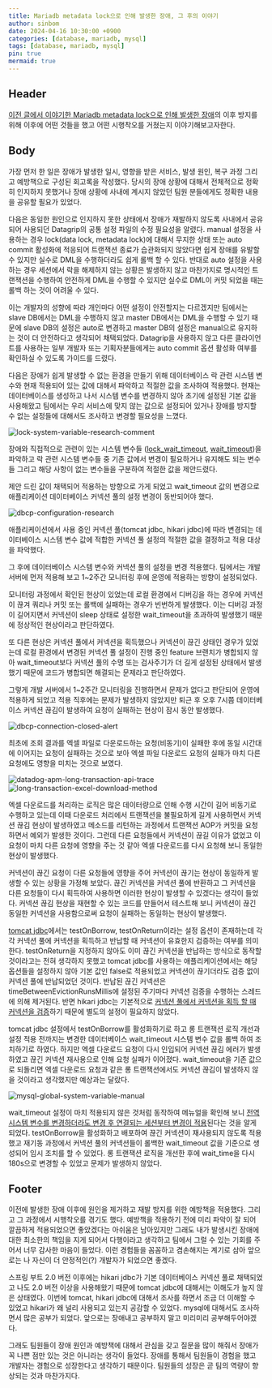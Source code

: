 ```yaml
---
title: Mariadb metadata lock으로 인해 발생한 장애, 그 후의 이야기
author: sinbom
date: 2024-04-16 10:30:00 +0900
categories: [database, mariadb, mysql]
tags: [database, mariadb, mysql]
pin: true 
mermaid: true
---
```


## Header
[이전 글에서 이야기한 Mariadb metadata lock으로 인해 발생한 장애](https://sinbom.github.io/posts/2/)의 이후 방지를 위해 이후에 어떤 것들을 했고 어떤 시행착오를 거쳤는지 이야기해보고자한다.

## Body
가장 먼저 한 일은 장애가 발생한 일시, 영향을 받은 서비스, 발생 원인, 복구 과정 그리고 예방책으로 구성된 회고록을 작성했다. 
당시의 장애 상황에 대해서 전체적으로 정확히 인지하지 못했거나 장애 상황에 사내에 계시지 않았던 팀원 분들에게도 정확한 내용을 공유할 필요가 있었다.

다음은 동일한 원인으로 인지하지 못한 상태에서 장애가 재발하지 않도록 사내에서 공유되어 사용되던 Datagrip의 공통 설정 파일의 수정 필요성을 알렸다. 
manual 설정을 사용하는 경우 lock(data lock, metadata lock)에 대해서 무지한 상태 또는 auto commit 활성화에 적응되어 트랜잭션 종료가 습관화되지 않았다면 쉽게 장애를 유발할 수 있지만 실수로 DML을 수행하더라도 쉽게 롤백 할 수 있다. 
반대로 auto 설정을 사용하는 경우 세션에서 락을 해제하지 않는 상황은 발생하지 않고 마찬가지로 명시적인 트랜잭션을 수행하여 안전하게 DML을 수행할 수 있지만 실수로 DML이 커밋 되었을 때는 롤백 하는 것이 어려울 수 있다.

이는 개발자의 성향에 따라 개인마다 어떤 설정이 안전할지는 다르겠지만 팀에서는 slave DB에서는 DML을 수행하지 않고 master DB에서는 DML을 수행할 수 있기 때문에 slave DB의 설정은 auto로 변경하고 master DB의 설정은 manual으로 유지하는 것이 더 안전하다고 생각되어 채택되었다. 
Datagrip을 사용하지 않고 다른 클라이언트를 사용하는 일부 개발자 또는 기획자분들에게는 auto commit 옵션 활성화 여부를 확인하실 수 있도록 가이드를 드렸다.

다음은 장애가 쉽게 발생할 수 없는 환경을 만들기 위해 데이터베이스 락 관련 시스템 변수와 현재 적용되어 있는 값에 대해서 파악하고 적절한 값을 조사하여 적용했다.
현재는 데이터베이스를 생성하고 나서 시스템 변수를 변경하지 않아 초기에 설정된 기본 값을 사용해왔고 팀에서는 우리 서비스에 맞지 않는 값으로 설정되어 있거나 장애를 방지할 수 없는 설정들에 대해서도 조사하고 변경할 필요성을 느꼈다.

![lock-system-variable-research-comment](https://cdn.jsdelivr.net/gh/sinbom/static-resource@master/images/2024-04-16-3/lock-system-variable-research-comment.png)

장애와 직접적으로 관련이 있는 시스템 변수들 ([lock_wait_timeout](https://dev.mysql.com/doc/refman/8.0/en/server-system-variables.html#sysvar_lock_wait_timeout), [wait_timeout](https://dev.mysql.com/doc/refman/8.0/en/server-system-variables.html#sysvar_wait_timeout))을 파악하고
락 관련 시스템 변수들 중 기존 값에서 변경이 필요하거나 유지해도 되는 변수들 그리고 해당 사항이 없는 변수들을 구분하여 적절한 값을 제안드렸다.

제안 드린 값이 채택되어 적용하는 방향으로 가게 되었고 wait_timeout 값의 변경으로 애플리케이션 데이터베이스 커넥션 풀의 설정 변경이 동반되어야 했다.

![dbcp-configuration-research](https://cdn.jsdelivr.net/gh/sinbom/static-resource@master/images/2024-04-16-3/dbcp-configuration-research.png)

애플리케이션에서 사용 중인 커넥션 풀(tomcat jdbc, hikari jdbc)에 따라 변경되는 데이터베이스 시스템 변수 값에 적합한 커넥션 풀 설정의 적절한 값을 결정하고 적용 대상을 파악했다.

그 후에 데이터베이스 시스템 변수와 커넥션 풀의 설정을 변경 적용했다. 팀에서는 개발 서버에 먼저 적용해 보고 1~2주간 모니터링 후에 운영에 적용하는 방향이 설정되었다.

모니터링 과정에서 확인된 현상이 있었는데 로컬 환경에서 디버깅을 하는 경우에 커넥션이 끊겨 쿼리나 커밋 또는 롤백에 실패하는 경우가 빈번하게 발생했다. 이는 디버깅 과정이 길어지면서 커넥션이 sleep 상태로 설정한 wait_timeout을 초과하여 발생했기 때문에 정상적인 현상이라고 판단하였다.

또 다른 현상은 커넥션 풀에서 커넥션을 획득했으나 커넥션이 끊긴 상태인 경우가 있었는데 로컬 환경에서 변경된 커넥션 풀 설정이 진행 중인 feature 브랜치가 병합되지 않아 wait_timeout보다 커넥션 풀의 수명 또는 검사주기가 더 길게 설정된 상태에서 발생했기 때문에 코드가 병합되면 해결되는 문제라고 판단하였다.

그렇게 개발 서버에서 1~2주간 모니터링을 진행하면서 문제가 없다고 판단되어 운영에 적용하게 되었고 적용 직후에는 문제가 발생하지 않았지만 퇴근 후 오후 7시쯤 데이터베이스 커넥션 끊김이 발생하여 요청이 실패하는 현상이 잠시 동안 발생했다.

![dbcp-connection-closed-alert](https://cdn.jsdelivr.net/gh/sinbom/static-resource@master/images/2024-04-16-3/dbcp-connection-closed-alert.png)

최초에 조회 결과를 엑셀 파일로 다운로드하는 요청(비동기)이 실패한 후에 동일 시간대에 이어지는 요청이 실패하는 것으로 보아 엑셀 파일 다운로드 요청의 실패가 마치 다른 요청에도 영향을 미치는 것으로 보였다.

![datadog-apm-long-transaction-api-trace](https://cdn.jsdelivr.net/gh/sinbom/static-resource@master/images/2024-04-16-3/datadog-apm-long-transaction-api-trace.png)
![long-transaction-excel-download-method](https://cdn.jsdelivr.net/gh/sinbom/static-resource@master/images/2024-04-16-3/long-transaction-excel-download-method.png)

엑셀 다운로드를 처리하는 로직은 많은 데이터량으로 인해 수행 시간이 길어 비동기로 수행하고 있는데 이때 다운로드 처리에서 트랜잭션을 불필요하게 길게 사용하면서 커넥션 끊김 현상이 발생하였고 메소드를 리턴하는 과정에서 트랜잭션 AOP가 커밋을 요청하면서 예외가 발생한 것이다.
그런데 다른 요청들에서 커넥션이 끊길 이유가 없었고 이 요청이 마치 다른 요청에 영향을 주는 것 같아 엑셀 다운로드를 다시 요청해 보니 동일한 현상이 발생했다.

커넥션이 끊긴 요청이 다른 요청들에 영향을 주어 커넥션이 끊기는 현상이 동일하게 발생할 수 있는 상황을 가정해 보았다. 끊긴 커넥션을 커넥션 풀에 반환하고 그 커넥션을 다른 요청들이 다시 획득하여 사용하면 이러한 현상이 발생할 수 있겠다는 생각이 들었다.
커넥션 끊김 현상을 재현할 수 있는 코드를 만들어서 테스트해 보니 커넥션이 끊긴 동일한 커넥션을 사용함으로써 요청이 실패하는 동일하는 현상이 발생했다.

[tomcat jdbc](https://tomcat.apache.org/tomcat-8.5-doc/jdbc-pool.html#Common_Attributes)에서는 testOnBorrow, testOnReturn이라는 설정 옵션이 존재하는데 각각 커넥션 풀에 커넥션을 획득하고 반납할 때 커넥션이 유효한지 검증하는 여부를 의미한다.
testOnReturn을 지정하지 않아도 이미 끊긴 커넥션을 반납하는 방식으로 동작할 것이라고는 전혀 생각하지 못했고 
tomcat jdbc를 사용하는 애플리케이션에서는 해당 옵션들을 설정하지 않아 기본 값인 false로 적용되었고 커넥션이 끊기더라도 검증 없이 커넥션 풀에 반납되었던 것이다.
반납된 끊긴 커넥션은 timeBetweenEvictionRunsMillis에 설정된 주기마다 커넥션 검증을 수행하는 스레드에 의해 제거된다. 
반면 hikari jdbc는 기본적으로 [커넥션 풀에서 커넥션을 획득 할 때 커넥션을 검증](https://github.com/brettwooldridge/HikariCP/blob/0a6ccdb334b2ecde25ae090034669d534736a0de/src/main/java/com/zaxxer/hikari/pool/HikariPool.java#L168)하기 때문에 별도의 설정이 필요하지 않았다.

tomcat jdbc 설정에서 testOnBorrow를 활성화하기로 하고 롱 트랜잭션 로직 개선과 설정 적용 전까지는 변경한 데이터베이스 wait_timeout 시스템 변수 값을 롤백 하여 조치하기로 하였다.
하지만 엑셀 다운로드 요청이 다시 인입되어 커넥션 끊김 에러가 발생하였고 끊긴 커넥션 재사용으로 인해 요청 실패가 이어졌다.
wait_timeout을 기존 값으로 되돌리면 엑셀 다운로드 요청과 같은 롱 트랜잭션에서도 커넥션 끊김이 발생하지 않을 것이라고 생각했지만 예상과는 달랐다.

![mysql-global-system-variable-manual](https://cdn.jsdelivr.net/gh/sinbom/static-resource@master/images/2024-04-16-3/mysql-global-system-variable-manual.png)

wait_timeout 설정이 마치 적용되지 않은 것처럼 동작하여 메뉴얼을 확인해 보니 [전역 시스템 변수를 변경하더라도 변경 후 연결되는 세션부터 변경이 적용](https://dev.mysql.com/doc/refman/8.0/en/set-variable.html)된다는 것을 알게 되었다.
testOnBorrow을 활성화하고 배포하여 끊긴 커넥션이 재사용되지 않도록 적용했고 재기동 과정에서 커넥션 풀의 커넥션들이 롤백한 wait_timeout 값을 기준으로 생성되어 임시 조치를 할 수 있었다. 
롱 트랜잭션 로직을 개선한 후에 wait_time을 다시 180s으로 변경할 수 있었고 문제가 발생하지 않았다.

## Footer
이전에 발생한 장애 이후에 원인을 제거하고 재발 방지를 위한 예방책을 적용했다. 그리고 그 과정에서 시행착오를 겪기도 했다.
예방책을 적용하기 전에 미리 파악이 잘 되어 깔끔하게 적용되었으면 좋았겠다는 아쉬움은 남아있지만 그래도 내가 발생시킨 장애에 대한 최소한의 책임을 지게 되어서 다행이라고 생각하고 팀에서 그럴 수 있는 기회를 주어서 너무 감사한 마음이 들었다.
이런 경험들을 꼼꼼하고 겸손해지는 계기로 삼아 앞으로는 나 자신이 더 안정적인(?) 개발자가 되었으면 좋겠다.

스프링 부트 2.0 버전 이후에는 hikari jdbc가 기본 데이터베이스 커넥션 풀로 채택되었고 나도 2.0 버전 이상을 사용해왔기 때문에 tomcat jdbc에 대해서는 이해도가 높지 않은 상태였다.
이번에 tomcat, hikari jdbc에 대해서 조사를 하면서 조금 더 이해할 수 있었고 hikari가 왜 널리 사용되고 있는지 공감할 수 있었다.
mysql에 대해서도 조사하면서 많은 공부가 되었다. 앞으로는 장애내고 공부하지 말고 미리미리 공부해두어야겠다.

그래도 팀원들이 장애 원인과 예방책에 대해서 관심을 갖고 질문을 많이 해줘서 장애가 꼭 나쁜 점만 있는 것은 아니라는 생각이 들었다.
장애를 통해서 팀원들이 경험을 했고 개발자는 경험으로 성장한다고 생각하기 때문이다. 팀원들의 성장은 곧 팀의 역량이 향상되는 것과 마찬가지다. 


